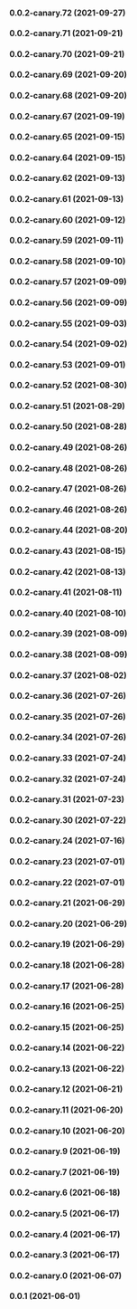 #### 0.0.2-canary.72 (2021-09-27)

#### 0.0.2-canary.71 (2021-09-21)

#### 0.0.2-canary.70 (2021-09-21)

#### 0.0.2-canary.69 (2021-09-20)

#### 0.0.2-canary.68 (2021-09-20)

#### 0.0.2-canary.67 (2021-09-19)

#### 0.0.2-canary.65 (2021-09-15)

#### 0.0.2-canary.64 (2021-09-15)

#### 0.0.2-canary.62 (2021-09-13)

#### 0.0.2-canary.61 (2021-09-13)

#### 0.0.2-canary.60 (2021-09-12)

#### 0.0.2-canary.59 (2021-09-11)

#### 0.0.2-canary.58 (2021-09-10)

#### 0.0.2-canary.57 (2021-09-09)

#### 0.0.2-canary.56 (2021-09-09)

#### 0.0.2-canary.55 (2021-09-03)

#### 0.0.2-canary.54 (2021-09-02)

#### 0.0.2-canary.53 (2021-09-01)

#### 0.0.2-canary.52 (2021-08-30)

#### 0.0.2-canary.51 (2021-08-29)

#### 0.0.2-canary.50 (2021-08-28)

#### 0.0.2-canary.49 (2021-08-26)

#### 0.0.2-canary.48 (2021-08-26)

#### 0.0.2-canary.47 (2021-08-26)

#### 0.0.2-canary.46 (2021-08-26)

#### 0.0.2-canary.44 (2021-08-20)

#### 0.0.2-canary.43 (2021-08-15)

#### 0.0.2-canary.42 (2021-08-13)

#### 0.0.2-canary.41 (2021-08-11)

#### 0.0.2-canary.40 (2021-08-10)

#### 0.0.2-canary.39 (2021-08-09)

#### 0.0.2-canary.38 (2021-08-09)

#### 0.0.2-canary.37 (2021-08-02)

#### 0.0.2-canary.36 (2021-07-26)

#### 0.0.2-canary.35 (2021-07-26)

#### 0.0.2-canary.34 (2021-07-26)

#### 0.0.2-canary.33 (2021-07-24)

#### 0.0.2-canary.32 (2021-07-24)

#### 0.0.2-canary.31 (2021-07-23)

#### 0.0.2-canary.30 (2021-07-22)

#### 0.0.2-canary.24 (2021-07-16)

#### 0.0.2-canary.23 (2021-07-01)

#### 0.0.2-canary.22 (2021-07-01)

#### 0.0.2-canary.21 (2021-06-29)

#### 0.0.2-canary.20 (2021-06-29)

#### 0.0.2-canary.19 (2021-06-29)

#### 0.0.2-canary.18 (2021-06-28)

#### 0.0.2-canary.17 (2021-06-28)

#### 0.0.2-canary.16 (2021-06-25)

#### 0.0.2-canary.15 (2021-06-25)

#### 0.0.2-canary.14 (2021-06-22)

#### 0.0.2-canary.13 (2021-06-22)

#### 0.0.2-canary.12 (2021-06-21)

#### 0.0.2-canary.11 (2021-06-20)

#### 0.0.2-canary.10 (2021-06-20)

#### 0.0.2-canary.9 (2021-06-19)

#### 0.0.2-canary.7 (2021-06-19)

#### 0.0.2-canary.6 (2021-06-18)

#### 0.0.2-canary.5 (2021-06-17)

#### 0.0.2-canary.4 (2021-06-17)

#### 0.0.2-canary.3 (2021-06-17)

#### 0.0.2-canary.0 (2021-06-07)

#### 0.0.1 (2021-06-01)
